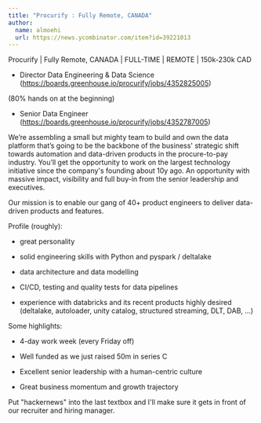 ```yaml
---
title: "Procurify : Fully Remote, CANADA"
author:
  name: almoehi
  url: https://news.ycombinator.com/item?id=39221013
---
```

Procurify | Fully Remote, CANADA | FULL-TIME | REMOTE | 150k-230k CAD

- Director Data Engineering &amp; Data Science (<a href="https:&#x2F;&#x2F;boards.greenhouse.io&#x2F;procurify&#x2F;jobs&#x2F;4352825005" rel="nofollow">https:&#x2F;&#x2F;boards.greenhouse.io&#x2F;procurify&#x2F;jobs&#x2F;4352825005</a>)

(80% hands on at the beginning)

- Senior Data Engineer (<a href="https:&#x2F;&#x2F;boards.greenhouse.io&#x2F;procurify&#x2F;jobs&#x2F;4352787005" rel="nofollow">https:&#x2F;&#x2F;boards.greenhouse.io&#x2F;procurify&#x2F;jobs&#x2F;4352787005</a>)

We’re assembling a small but mighty team to build and own the data platform that’s going to be the backbone of the business&#x27; strategic shift towards automation and data-driven products in the procure-to-pay industry. You’ll get the opportunity to work on the largest technology initiative since the company&#x27;s founding about 10y ago. An opportunity with massive impact, visibility and full buy-in from the senior leadership and executives.

Our mission is to enable our gang of 40+ product engineers to deliver data-driven products and features.

Profile (roughly):

- great personality

- solid engineering skills with Python and pyspark &#x2F; deltalake

- data architecture and data modelling

- CI&#x2F;CD, testing and quality tests for data pipelines

- experience with databricks and its recent products highly desired (deltalake, autoloader, unity catalog, structured streaming, DLT, DAB, ...)

Some highlights:

- 4-day work week (every Friday off)

- Well funded as we just raised 50m in series C

- Excellent senior leadership with a human-centric culture

- Great business momentum and growth trajectory

Put &quot;hackernews&quot; into the last textbox and I&#x27;ll make sure it gets in front of our recruiter and hiring manager.
